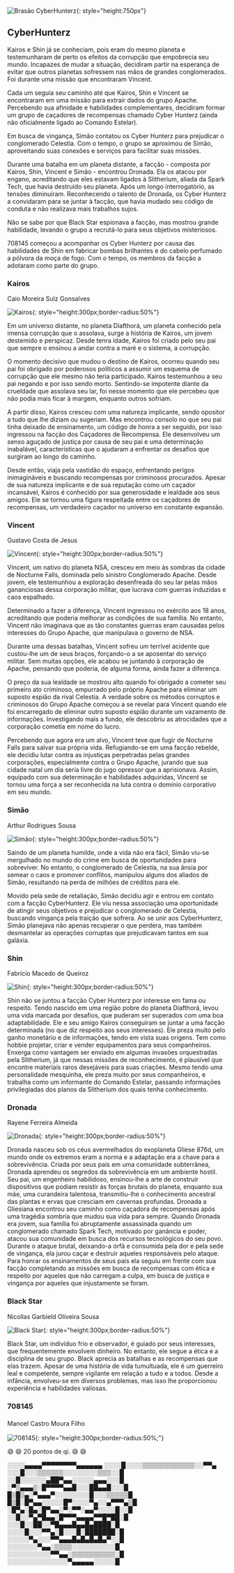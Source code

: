 ![Brasão CyberHunterz](assets/menor.png){: style="height:750px"}

## CyberHunterz

Kairos e Shin já se conheciam, pois eram do mesmo planeta e testemunharam de perto os efeitos da corrupção que empobrecia seu mundo. Incapazes de mudar a situação, decidiram partir na esperança de evitar que outros planetas sofressem nas mãos de grandes conglomerados. Foi durante uma missão que encontraram Vincent.

Cada um seguia seu caminho até que Kairos, Shin e Vincent se encontraram em uma missão para extrair dados do grupo Apache. Percebendo sua afinidade e habilidades complementares, decidiram formar um grupo de caçadores de recompensas chamado Cyber Hunterz (ainda não oficialmente ligado ao Comando Estelar).

Em busca de vingança, Simão contatou os Cyber Hunterz para prejudicar o conglomerado Celestia. Com o tempo, o grupo se aproximou de Simão, aproveitando suas conexões e serviços para facilitar suas missões.

Durante uma batalha em um planeta distante, a facção - composta por Kairos, Shin, Vincent e Simão - encontrou Dronada. Ela os atacou por engano, acreditando que eles estavam ligados à Slitherium, aliada da Spark Tech, que havia destruído seu planeta. Após um longo interrogatório, as tensões diminuíram. Reconhecendo o talento de Dronada, os Cyber Hunterz a convidaram para se juntar à facção, que havia mudado seu código de conduta e não realizava mais trabalhos sujos.

Não se sabe por que Black Star espionava a facção, mas mostrou grande habilidade, levando o grupo a recrutá-lo para seus objetivos misteriosos.

708145 começou a acompanhar os Cyber Hunterz por causa das habilidades de Shin em fabricar bombas brilhantes e do cabelo perfumado a pólvora da moça de fogo. Com o tempo, os membros da facção a adotaram como parte do grupo.

### Kairos
Caio Moreira Sulz Gonsalves&nbsp;&nbsp;&nbsp;&nbsp;
<a href="https://github.com/CaioSulz" style="color:white">:simple-github:</a>
 
![Kairos](integrantes\kairos\profile.png){: style="height:300px;border-radius:50%"}

Em um universo distante, no planeta Diafthorá, um planeta conhecido pela imensa corrupção que o assolava, surge a história de Kairos, um jovem destemido e perspicaz. Desde tenra idade, Kairos foi criado pelo seu pai que sempre o ensinou a andar contra a maré e o sistema, a corrupção.

O momento decisivo que mudou o destino de Kairos, ocorreu quando seu pai foi obrigado por poderosos políticos a assumir um esquema de corrupção que ele mesmo não teria participado. Kairos testemunhou a seu pai negando e por isso sendo morto. Sentindo-se impotente diante da crueldade que assolava seu lar, foi nesse momento que ele percebeu que não podia mais ficar à margem, enquanto outros sofriam. 

A partir disso, Kairos cresceu com uma natureza implicante, sendo opositor a tudo que lhe diziam ou sugeriam. Mas encontrou consolo no que seu pai tinha deixado de ensinamento, um código de honra a ser seguido, por isso ingressou na facção dos Caçadores de Recompensa. Ele desenvolveu um senso aguçado de justiça por causa de seu pai e uma determinação inabalável, características que o ajudaram a enfrentar os desafios que surgiram ao longo do caminho.

Desde então, viaja pela vastidão do espaço, enfrentando perigos inimagináveis ​​e buscando recompensas por criminosos procurados. Apesar de sua natureza implicante e de sua reputação como um caçador incansável, Kairos é conhecido por sua generosidade e lealdade aos seus amigos. Ele se tornou uma figura respeitada entre os caçadores de recompensas, um verdadeiro caçador no universo em constante expansão.

### Vincent
Gustavo Costa de Jesus&nbsp;&nbsp;&nbsp;&nbsp;
<a href="https://github.com/cwtshh" style="color:white">:simple-github:</a>

![Vincent](integrantes\vincent\profile.png){: style="height:300px;border-radius:50%"}


Vincent, um nativo do planeta NSA, cresceu em meio às sombras da cidade de Nocturne Falls, dominada pelo sinistro Conglomerado Apache. Desde jovem, ele testemunhou a exploração desenfreada do seu lar pelas mãos gananciosas dessa corporação militar, que lucrava com guerras induzidas e caos espalhado. 

Determinado a fazer a diferença, Vincent ingressou no exército aos 18 anos, acreditando que poderia melhorar as condições de sua família. No entanto, Vincent não imaginava que as tão constantes guerras eram causadas pelos interesses do Grupo Apache, que manipulava o governo de NSA. 

Durante uma dessas batalhas, Vincent sofreu um terrível acidente que custou-lhe um de seus braços, forçando-o a se aposentar do serviço militar. Sem muitas opções, ele acabou se juntando à corporação de Apache, pensando que poderia, de alguma forma, ainda fazer a diferença. 

O preço da sua lealdade se mostrou alto quando foi obrigado a cometer seu primeiro ato criminoso, empurrado pelo próprio Apache para eliminar um suposto espião da rival Celestia. A verdade sobre os métodos corruptos e criminosos do Grupo Apache começou a se revelar para Vincent quando ele foi encarregado de eliminar outro suposto espião durante um vazamento de informações. Investigando mais a fundo, ele descobriu as atrocidades que a corporação cometia em nome do lucro. 

Percebendo que agora era um alvo, Vincent teve que fugir de Nocturne Falls para salvar sua própria vida. Refugiando-se em uma facção rebelde, ele decidiu lutar contra as injustiças perpetradas pelas grandes corporações, especialmente contra o Grupo Apache, jurando que sua cidade natal um dia seria livre do jugo opressor que a aprisionava. Assim, equipado com sua determinação e habilidades adquiridas, Vincent se tornou uma força a ser reconhecida na luta contra o domínio corporativo em seu mundo. 

### Simão
Arthur Rodrigues Sousa&nbsp;&nbsp;&nbsp;&nbsp;
<a href="https://github.com/arthurrsousa" style="color:white">:simple-github:</a>

![Simão](integrantes\simao\profile.png){: style="height:300px;border-radius:50%"}

Saindo de um planeta humilde, onde a vida não era fácil, Simão viu-se mergulhado no mundo do crime em busca de oportunidades para sobreviver. No entanto, o conglomerado de Celestia, na sua ânsia por semear o caos e promover conflitos, manipulou alguns dos aliados de Simão, resultando na perda de milhões de créditos para ele.

Movido pela sede de retaliação, Simão decidiu agir e entrou em contato com a facção CyberHunterz. Ele viu nessa associação uma oportunidade de atingir seus objetivos e prejudicar o conglomerado de Celestia, buscando vingança pela traição que sofrera. Ao se unir aos CyberHunterz, Simão planejava não apenas recuperar o que perdera, mas também desmantelar as operações corruptas que prejudicavam tantos em sua galáxia.

### Shin
Fabrício Macedo de Queiroz&nbsp;&nbsp;&nbsp;&nbsp;
<a href="https://github.com/FabricioDeQueiroz" style="color:white">:simple-github:</a>

![Shin](integrantes\shin\profile.png){: style="height:300px;border-radius:50%"}

Shin não se juntou a facção Cyber Hunterz por interesse em fama ou respeito. Tendo nascido em uma região pobre do planeta Diafthorá, levou uma vida marcada por desafios, que puderam ser superados com uma boa adaptabilidade. Ele e seu amigo Kairos conseguiram se juntar a uma facção determinada (no que diz respeito aos seus interesses). Ele preza muito pelo ganho monetário e de informações, tendo em vista suas origens. Tem como hobbie projetar, criar e vender equipamentos para seus companheiros. Enxerga como vantagem ser enviado em algumas invasões orquestradas pela Slitherium, já que nessas missões de reconhecimento, é plausível que encontre materiais raros desejáveis para suas criações. 
Mesmo tendo uma personalidade mesquinha, ele preza muito por seus companheiros, e trabalha como um informante do Comando Estelar, passando informações privilegiadas dos planos da Slitherium dos quais tenha conhecimento.

### Dronada
Rayene Ferreira Almeida&nbsp;&nbsp;&nbsp;&nbsp;
<a href="https://github.com/rayenealmeida" style="color:white">:simple-github:</a>

![Dronada](integrantes\dronada\profile.png){: style="height:300px;border-radius:50%"}

Dronada nasceu sob os céus avermelhados do exoplaneta Gliese 876d, um mundo onde os extremos eram a norma e a adaptação era a chave para a sobrevivência. 
Criada por seus pais em uma comunidade subterrânea, Dronada aprendeu os segredos da sobrevivência em um ambiente hostil. Seu pai, um engenheiro habilidoso, ensinou-lhe a arte de construir dispositivos que podiam resistir às forças brutais do planeta, enquanto sua mãe, uma curandeira talentosa, transmitiu-lhe o conhecimento ancestral das plantas e ervas que cresciam em cavernas profundas.
Dronada a Gliesiana encontrou seu caminho como caçadora de recompensas após uma tragédia sombria que mudou sua vida para sempre.  Quando Dronada era jovem, sua família foi abruptamente assassinada quando um conglomerado chamado Spark Tech, motivado por ganância e poder, atacou sua comunidade em busca dos recursos tecnológicos do seu povo. Durante o ataque brutal, deixando-a órfã e consumida pela dor e pela sede de vingança, ela jurou caçar e destruir aqueles responsáveis pelo ataque.
Para honrar os ensinamentos de seus pais ela seguiu em frente com sua facção completando as missões em busca de recompensas com ética e respeito por aqueles que não carregam a culpa, em busca de justiça e vingança por aqueles que injustamente se foram.

### Black Star
Nicollas Garbield Oliveira Sousa&nbsp;&nbsp;&nbsp;&nbsp;
<a href="https://github.com/nicollaxs" style="color:white">:simple-github:</a>

![Black Star](integrantes\blackstar\profile.png){: style="height:300px;border-radius:50%"}

Black Star, um indivíduo frio e observador, é guiado por seus interesses, que frequentemente envolvem dinheiro. No entanto, ele segue a ética e a disciplina de seu grupo. Black aprecia as batalhas e as recompensas que elas trazem. Apesar de uma história de vida tumultuada, ele é um guerreiro leal e competente, sempre vigilante em relação a tudo e a todos. Desde a infância, envolveu-se em diversos problemas, mas isso lhe proporcionou experiência e habilidades valiosas.

### 708145
Manoel Castro Moura Filho&nbsp;&nbsp;&nbsp;&nbsp;
<a href="https://github.com/matsuo-kage" style="color:white; font-size:20px">:simple-github:</a>

![708145](integrantes\tobias\profile.png){: style="height:300px;border-radius:50%;"}

:smile: :smile: 20 pontos de qi. :smile: :smile:

<p>
░░░░▄▄▄▄▀▀▀▀▀▀▀▀▄▄▄▄▄▄
░░░░█░░░░▒▒▒▒▒▒▒▒▒▒▒▒░░▀▀▄
░░░█░░░▒▒▒▒▒▒░░░░░░░░▒▒▒░░█
░░█░░░░░░▄██▀▄▄░░░░░▄▄▄░░░█
░▀▒▄▄▄▒░█▀▀▀▀▄▄█░░░██▄▄█░░░█
█▒█▒▄░▀▄▄▄▀░░░░░░░░█░░░▒▒▒▒▒█
█▒█░█▀▄▄░░░░░█▀░░░░▀▄░░▄▀▀▀▄▒█
░█▀▄░█▄░█▀▄▄░▀░▀▀░▄▄▀░░░░█░░█
░░█░░▀▄▀█▄▄░█▀▀▀▄▄▄▄▀▀█▀██░█
░░░█░░██░░▀█▄▄▄█▄▄█▄████░█
░░░░█░░░▀▀▄░█░░░█░███████░█
░░░░░▀▄░░░▀▀▄▄▄█▄█▄█▄█▄▀░░█
░░░░░░░▀▄▄░▒▒▒▒░░░░░░░░░░█
░░░░░░░░░░▀▀▄▄░▒▒▒▒▒▒▒▒▒▒░█
░░░░░░░░░░░░░░▀▄▄▄▄▄░░░░░█
</p>